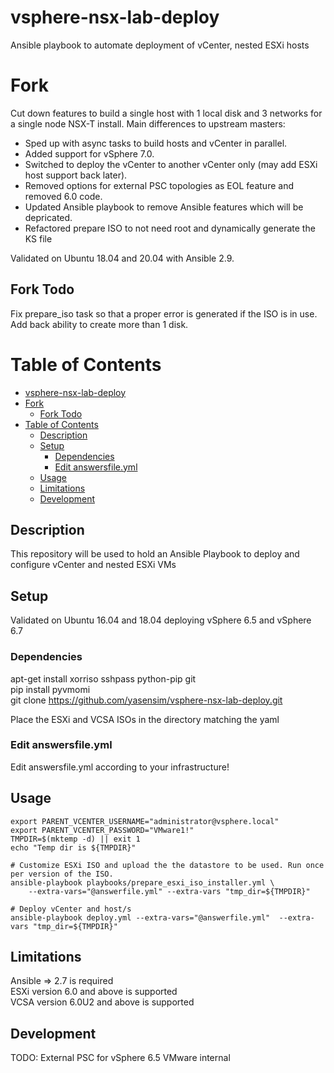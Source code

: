 # vsphere-nsx-lab-deploy
Ansible playbook to automate deployment of vCenter, nested ESXi hosts

# Fork
Cut down features to build a single host with 1 local disk and 3 networks for a single node NSX-T install.
Main differences to upstream masters:
- Sped up with async tasks to build hosts and vCenter in parallel. 
- Added support for vSphere 7.0. 
- Switched to deploy the vCenter to another vCenter only (may add ESXi host support back later). 
- Removed options for external PSC topologies as EOL feature and removed 6.0 code.
- Updated Ansible playbook to remove Ansible features which will be depricated.
- Refactored prepare ISO to not need root and dynamically generate the KS file

Validated on Ubuntu 18.04 and 20.04 with Ansible 2.9.

## Fork Todo
Fix prepare_iso task so that a proper error is generated if the ISO is in use.
Add back ability to create more than 1 disk.


# Table of Contents

- [vsphere-nsx-lab-deploy](#vsphere-nsx-lab-deploy)
- [Fork](#fork)
  - [Fork Todo](#fork-todo)
- [Table of Contents](#table-of-contents)
  - [Description](#description)
  - [Setup](#setup)
    - [Dependencies](#dependencies)
    - [Edit answersfile.yml](#edit-answersfileyml)
  - [Usage](#usage)
  - [Limitations](#limitations)
  - [Development](#development)

## Description

This repository will be used to hold an Ansible Playbook to deploy and configure vCenter and nested ESXi VMs 

## Setup

Validated on Ubuntu 16.04 and 18.04 deploying vSphere 6.5 and vSphere 6.7

### Dependencies

apt-get install xorriso sshpass python-pip git <br/>
pip install pyvmomi <br/>
git clone https://github.com/yasensim/vsphere-nsx-lab-deploy.git <br/>

Place the ESXi and VCSA ISOs in the directory matching the yaml <br/>


### Edit answersfile.yml

Edit answersfile.yml according to your infrastructure!

## Usage

```
export PARENT_VCENTER_USERNAME="administrator@vsphere.local"
export PARENT_VCENTER_PASSWORD="VMware1!"
TMPDIR=$(mktemp -d) || exit 1
echo "Temp dir is ${TMPDIR}"

# Customize ESXi ISO and upload the the datastore to be used. Run once per version of the ISO.
ansible-playbook playbooks/prepare_esxi_iso_installer.yml \
    --extra-vars="@answerfile.yml" --extra-vars "tmp_dir=${TMPDIR}"

# Deploy vCenter and host/s
ansible-playbook deploy.yml --extra-vars="@answerfile.yml"  --extra-vars "tmp_dir=${TMPDIR}"
```

## Limitations
Ansible => 2.7 is required <br/>
ESXi version 6.0 and above is supported <br/>
VCSA version 6.0U2 and above is supported <br/>

## Development
TODO: External PSC for vSphere 6.5
VMware internal

